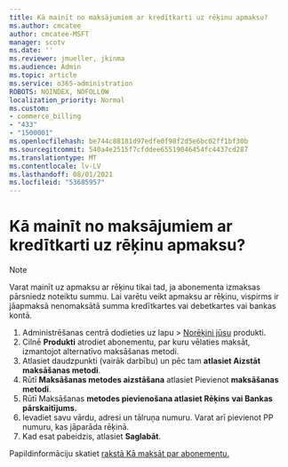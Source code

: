 ```yaml
---
title: Kā mainīt no maksājumiem ar kredītkarti uz rēķinu apmaksu?
ms.author: cmcatee
author: cmcatee-MSFT
manager: scotv
ms.date: ''
ms.reviewer: jmueller, jkinma
ms.audience: Admin
ms.topic: article
ms.service: o365-administration
ROBOTS: NOINDEX, NOFOLLOW
localization_priority: Normal
ms.custom:
- commerce_billing
- "433"
- "1500001"
ms.openlocfilehash: be744c88181d97edfe0f98f2d5e6bc02ff1bf30b
ms.sourcegitcommit: 540a4e2515f7cfddee65519046454fc4437cd287
ms.translationtype: MT
ms.contentlocale: lv-LV
ms.lasthandoff: 08/01/2021
ms.locfileid: "53685957"
---
```

# <a name="how-do-i-change-from-credit-card-payments-to-invoice"></a>Kā mainīt no maksājumiem ar kredītkarti uz rēķinu apmaksu?

> [!NOTE]
> Varat mainīt uz apmaksu ar rēķinu tikai tad, ja abonementa izmaksas pārsniedz noteiktu summu. Lai varētu veikt apmaksu ar rēķinu, vispirms ir jāapmaksā nenomaksātā summa kredītkartes vai debetkartes vai bankas kontā.

1. Administrēšanas centrā dodieties uz lapu  >  [Norēķini jūsu](https://go.microsoft.com/fwlink/p/?linkid=842054) produkti.
2. Cilnē **Produkti** atrodiet abonementu, par kuru vēlaties maksāt, izmantojot alternatīvo maksāšanas metodi.
3. Atlasiet daudzpunkti (vairāk darbību) un pēc tam **atlasiet Aizstāt maksāšanas metodi**.
4. Rūtī **Maksāšanas metodes aizstāšana** atlasiet Pievienot **maksāšanas metodi**.
5. Rūtī Maksāšanas **metodes pievienošana atlasiet Rēķins** **vai Bankas pārskaitījums.**
6. Ievadiet savu vārdu, adresi un tālruņa numuru. Varat arī pievienot PP numuru, kas jāparāda rēķinā.
7. Kad esat pabeidzis, atlasiet **Saglabāt**.

Papildinformāciju skatiet [rakstā Kā maksāt par abonementu.](/microsoft-365/commerce/billing-and-payments/pay-for-your-subscription)